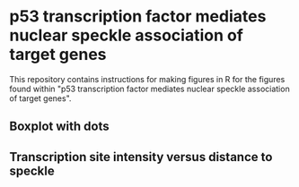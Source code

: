 # p53 transcription factor mediates nuclear speckle association of target genes
This repository contains instructions for making figures in R for the figures found within "p53 transcription factor mediates nuclear speckle association of target genes".

## Boxplot with dots
## Transcription site intensity versus distance to speckle
